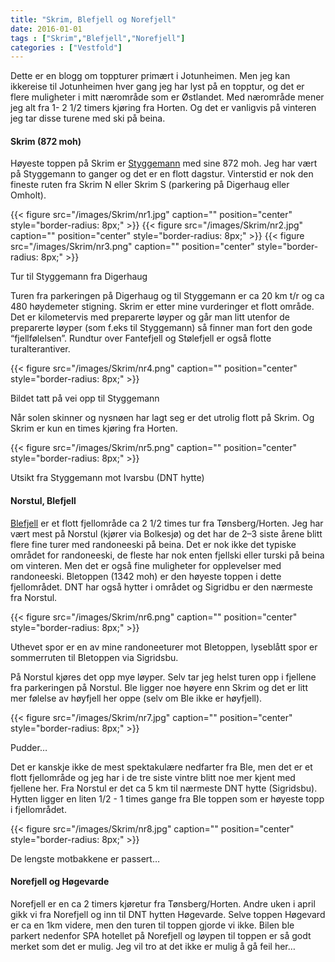 ```yaml
---
title: "Skrim, Blefjell og Norefjell"
date: 2016-01-01
tags : ["Skrim","Blefjell","Norefjell"]
categories : ["Vestfold"]
---
```

Dette er en blogg om toppturer primært i Jotunheimen. Men jeg kan ikkereise til Jotunheimen hver gang jeg har lyst på en topptur, og det er flere muligheter i mitt nærområde som er Østlandet. Med nærområde mener jeg alt fra 1- 2 1/2 timers kjøring fra Horten. Og det er vanligvis på vinteren jeg tar disse turene med ski på beina.

#### Skrim (872 moh)

Høyeste toppen på Skrim er [Styggemann](https://no.wikipedia.org/wiki/Styggmann) med sine 872 moh. Jeg har vært på Styggemann to ganger og det er en flott dagstur. Vinterstid er nok den fineste ruten fra Skrim N eller Skrim S (parkering på Digerhaug eller Omholt).

{{< figure src="/images/Skrim/nr1.jpg" caption="" position="center" style="border-radius: 8px;" >}}
{{< figure src="/images/Skrim/nr2.jpg" caption="" position="center" style="border-radius: 8px;" >}}
{{< figure src="/images/Skrim/nr3.png" caption="" position="center" style="border-radius: 8px;" >}}

 Tur til Styggemann fra Digerhaug

Turen fra parkeringen på Digerhaug og til Styggemann er ca 20 km t/r og ca 480 høydemeter stigning. Skrim er etter mine vurderinger et flott område. Det er kilometervis med preparerte løyper og går man litt utenfor de preparerte løyper (som f.eks til Styggemann) så finner man fort den gode “fjellfølelsen”. Rundtur over Fantefjell og Stølefjell er også flotte turalterantiver.

{{< figure src="/images/Skrim/nr4.png" caption="" position="center" style="border-radius: 8px;" >}}

Bildet tatt på vei opp til Styggemann

Når solen skinner og nysnøen har lagt seg er det utrolig flott på Skrim. Og Skrim er kun en times kjøring fra Horten.

{{< figure src="/images/Skrim/nr5.png" caption="" position="center" style="border-radius: 8px;" >}}

 Utsikt fra Styggemann mot Ivarsbu (DNT hytte)

#### Norstul, Blefjell

[Blefjell](https://no.wikipedia.org/wiki/Blefjell) er et flott fjellområde ca 2 1/2 times tur fra Tønsberg/Horten. Jeg har vært mest på Norstul (kjører via Bolkesjø) og det har de 2–3 siste årene blitt flere fine turer med randoneeski på beina. Det er nok ikke det typiske området for randoneeski, de fleste har nok enten fjellski eller turski på beina om vinteren. Men det er også fine muligheter for opplevelser med randoneeski. Bletoppen (1342 moh) er den høyeste toppen i dette fjellområdet. DNT har også hytter i området og Sigridbu er den nærmeste fra Norstul.

{{< figure src="/images/Skrim/nr6.png" caption="" position="center" style="border-radius: 8px;" >}}

Uthevet spor er en av mine randoneeturer mot Bletoppen, lyseblått spor er sommerruten til Bletoppen via Sigridsbu.

På Norstul kjøres det opp mye løyper. Selv tar jeg helst turen opp i fjellene fra parkeringen på Norstul. Ble ligger noe høyere enn Skrim og det er litt mer følelse av høyfjell her oppe (selv om Ble ikke er høyfjell).

{{< figure src="/images/Skrim/nr7.jpg" caption="" position="center" style="border-radius: 8px;" >}}

Pudder…

Det er kanskje ikke de mest spektakulære nedfarter fra Ble, men det er et flott fjellområde og jeg har i de tre siste vintre blitt noe mer kjent med fjellene her. Fra Norstul er det ca 5 km til nærmeste DNT hytte (Sigridsbu). Hytten ligger en liten 1/2 - 1 times gange fra Ble toppen som er høyeste topp i fjellområdet.

{{< figure src="/images/Skrim/nr8.jpg" caption="" position="center" style="border-radius: 8px;" >}}

De lengste motbakkene er passert…

#### Norefjell og Høgevarde

Norefjell er en ca 2 timers kjøretur fra Tønsberg/Horten. Andre uken i april gikk vi fra Norefjell og inn til DNT hytten Høgevarde. Selve toppen Høgevard er ca en 1km videre, men den turen til toppen gjorde vi ikke. Bilen ble parkert nedenfor SPA hotellet på Norefjell og løypen til toppen er så godt merket som det er mulig. Jeg vil tro at det ikke er mulig å gå feil her…

